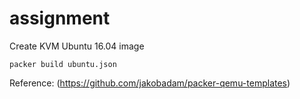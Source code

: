 # assignment
Create KVM Ubuntu 16.04 image

```
packer build ubuntu.json
```
Reference:
(https://github.com/jakobadam/packer-qemu-templates)
